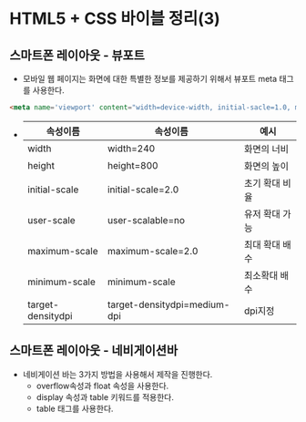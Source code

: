 # HTML5 + CSS 바이블 정리(3)

## 스마트폰 레이아웃 - 뷰포트

- 모바일 웹 페이지는 화면에 대한 특별한 정보를 제공하기 위해서 뷰포트 meta 태그를 사용한다.

```html
<meta name='viewport' content="width=device-width, initial-sacle=1.0, maximum-scale=1.0, minimum-scale=1.0, user-scalable=no, target-densitydpi=medium-dpi" />
```

- | 속성이름          | 속성이름                     | 예시           |
  | ----------------- | ---------------------------- | -------------- |
  | width             | width=240                    | 화면의 너비    |
  | height            | height=800                   | 화면의 높이    |
  | initial-scale     | initial-scale=2.0            | 초기 확대 비율 |
  | user-scale        | user-scalable=no             | 유저 확대 가능 |
  | maximum-scale     | maximum-scale=2.0            | 최대 확대 배수 |
  | minimum-scale     | minimum-scale                | 최소확대 배수  |
  | target-densitydpi | target-densitydpi=medium-dpi | dpi지정        |

  

## 스마트폰 레이아웃 - 네비게이션바

- 네비게이션 바는 3가지 방법을 사용해서 제작을 진행한다.
  - overflow속성과 float 속성을 사용한다.
  - display 속성과 table 키워드를 적용한다.
  - table 태그를 사용한다.